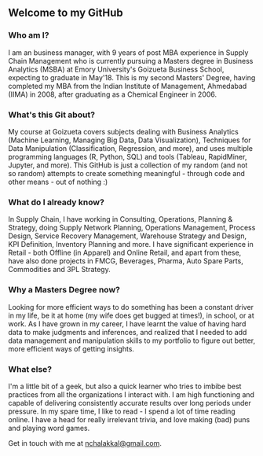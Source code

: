## Welcome to my GitHub

### Who am I?

I am an business manager, with 9 years of post MBA experience in Supply Chain Management who is currently pursuing a Masters degree in Business Analytics (MSBA) at Emory University's Goizueta Business School, expecting to graduate in May'18. This is my second Masters' Degree, having completed my MBA from the Indian Institute of Management, Ahmedabad (IIMA) in 2008, after graduating as a Chemical Engineer in 2006.

### What's this Git about?

My course at Goizueta covers subjects dealing with Business Analytics (Machine Learning, Managing Big Data, Data Visualization), Techniques for Data Manipulation (Classification, Regression, and more), and uses multiple programming languages (R, Python, SQL) and tools (Tableau, RapidMiner, Jupyter, and more). This GitHub is just a collection of my random (and not so random) attempts to create something meaningful - through code and other means - out of nothing :)

### What do I already know?

In Supply Chain, I have working in Consulting, Operations, Planning & Strategy, doing Supply Network Planning, Operations Management, Process Design, Service Recovery Management, Warehouse Strategy and Design, KPI Definition, Inventory Planning and more. I have significant experience in Retail - both Offline (in Apparel) and Online Retail, and apart from these, have also done projects in FMCG, Beverages, Pharma, Auto Spare Parts, Commodities and 3PL Strategy.

### Why a Masters Degree now?

Looking for more efficient ways to do something has been a constant driver in my life, be it at home (my wife does get bugged at times!), in school, or at work. As I have grown in my career, I have learnt the value of having hard data to make judgments and inferences, and realized that I needed to add data management and manipulation skills to my portfolio to figure out better, more efficient ways of getting insights. 

### What else?

I'm a little bit of a geek, but also a quick learner who tries to imbibe best practices from all the organizations I interact with. I am high functioning and capable of delivering consistently accurate results over long periods under pressure. In my spare time, I like to read - I spend a lot of time reading online. I have a head for really irrelevant trivia, and love making (bad) puns and playing word games.

Get in touch with me at nchalakkal@gmail.com.
